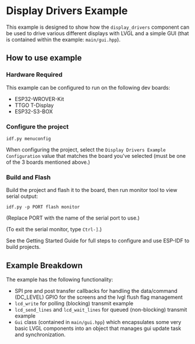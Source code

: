 # Display Drivers Example

This example is designed to show how the `display_drivers` component can be used
to drive various different displays with LVGL and a simple GUI (that is
contained within the example: `main/gui.hpp`).

## How to use example

### Hardware Required

This example can be configured to run on the following dev boards:
* ESP32-WROVER-Kit
* TTGO T-Display
* ESP32-S3-BOX

### Configure the project

```
idf.py menuconfig
```

When configuring the project, select the `Display Drivers Example Configuration`
value that matches the board you've selected (must be one of the 3 boards
mentioned above.)

### Build and Flash

Build the project and flash it to the board, then run monitor tool to view serial output:

```
idf.py -p PORT flash monitor
```

(Replace PORT with the name of the serial port to use.)

(To exit the serial monitor, type ``Ctrl-]``.)

See the Getting Started Guide for full steps to configure and use ESP-IDF to build projects.

## Example Breakdown

The example has the following functionality:
* SPI pre and post transfer callbacks for handling the data/command (DC_LEVEL)
  GPIO for the screens and the lvgl flush flag management
* `lcd_write` for polling (blocking) transmit example
* `lcd_send_lines` and `lcd_wait_lines` for queued (non-blocking) transmit example
* `Gui` class (contained in `main/gui.hpp`) which encapsulates some very basic
  LVGL components into an object that manages gui update task and synchronization.
